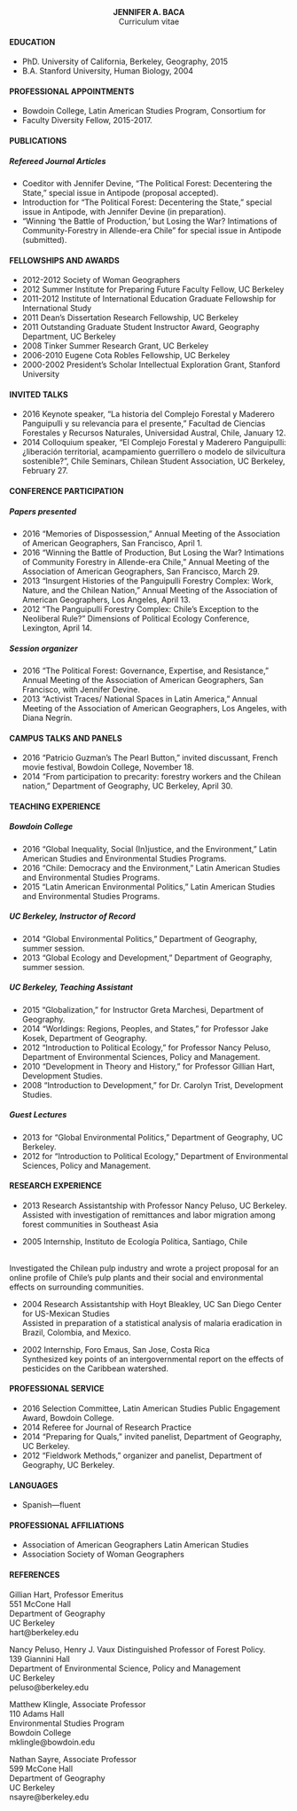 
<center> <b>JENNIFER A. BACA</b></center>
<center> Curriculum vitae </center>


#### EDUCATION
* PhD. University of California, Berkeley, Geography, 2015
* B.A. Stanford University, Human Biology, 2004

#### PROFESSIONAL APPOINTMENTS
* Bowdoin College, Latin American Studies Program, Consortium for
* Faculty Diversity Fellow, 2015-2017.

#### PUBLICATIONS
##### Refereed Journal Articles
* Coeditor with Jennifer Devine, “The Political Forest: Decentering the State,” special issue in Antipode (proposal accepted).
* Introduction for “The Political Forest: Decentering the State,” special issue in Antipode, with Jennifer Devine (in preparation).
* “Winning ‘the Battle of Production,’ but Losing the War? Intimations of Community-Forestry in Allende-era Chile” for special issue in Antipode (submitted).

#### FELLOWSHIPS AND AWARDS

* 2012-2012 Society of Woman Geographers
* 2012 Summer Institute for Preparing Future Faculty Fellow, UC Berkeley
* 2011-2012 Institute of International Education Graduate Fellowship for International Study
* 2011 Dean’s Dissertation Research Fellowship, UC Berkeley
* 2011 Outstanding Graduate Student Instructor Award, Geography Department, UC Berkeley
* 2008 Tinker Summer Research Grant, UC Berkeley
* 2006-2010 Eugene Cota Robles Fellowship, UC Berkeley
* 2000-2002 President’s Scholar Intellectual Exploration Grant, Stanford University

#### INVITED TALKS
* 2016 Keynote speaker, “La historia del Complejo Forestal y Maderero Panguipulli y su relevancia para el presente,” Facultad de Ciencias Forestales y Recursos Naturales, Universidad Austral, Chile, January 12.
* 2014 Colloquium speaker, “El Complejo Forestal y Maderero Panguipulli: ¿liberación territorial, acampamiento guerrillero o modelo de silvicultura sostenible?”, Chile Seminars, Chilean Student Association, UC Berkeley, February 27.

#### CONFERENCE PARTICIPATION
##### Papers presented
* 2016 “Memories of Dispossession,” Annual Meeting of the Association of American Geographers, San Francisco, April 1.
* 2016 “Winning the Battle of Production, But Losing the War? Intimations of Community Forestry in Allende-era Chile,” Annual Meeting of the Association of American Geographers, San Francisco, March 29.
* 2013 “Insurgent Histories of the Panguipulli Forestry Complex: Work, Nature, and the Chilean Nation,” Annual Meeting of the Association of American Geographers, Los Angeles, April 13.
* 2012 “The Panguipulli Forestry Complex: Chile’s Exception to the Neoliberal Rule?” Dimensions of Political Ecology Conference, Lexington, April 14.

##### Session organizer
* 2016 “The Political Forest: Governance, Expertise, and Resistance,” Annual Meeting of the Association of American Geographers, San Francisco, with Jennifer Devine.
* 2013 “Activist Traces/ National Spaces in Latin America,” Annual Meeting of the Association of American Geographers, Los Angeles, with Diana Negrín.

#### CAMPUS TALKS AND PANELS
* 2016 “Patricio Guzman’s The Pearl Button,” invited discussant, French movie festival, Bowdoin College, November 18.
* 2014 “From participation to precarity: forestry workers and the Chilean nation,” Department of Geography, UC Berkeley, April 30.

#### TEACHING EXPERIENCE
##### Bowdoin College
* 2016 “Global Inequality, Social (In)justice, and the Environment,” Latin American Studies and
Environmental Studies Programs.
* 2016 “Chile: Democracy and the Environment,” Latin American Studies and Environmental
Studies Programs.
* 2015 “Latin American Environmental Politics,” Latin American Studies and Environmental
Studies Programs.

##### UC Berkeley, Instructor of Record
* 2014 “Global Environmental Politics,” Department of Geography, summer session.
* 2013 “Global Ecology and Development,” Department of Geography, summer session.

##### UC Berkeley, Teaching Assistant
* 2015 “Globalization,” for Instructor Greta Marchesi, Department of Geography.
* 2014 “Worldings: Regions, Peoples, and States,” for Professor Jake Kosek, Department of
Geography.
* 2012 “Introduction to Political Ecology,” for Professor Nancy Peluso, Department of
Environmental Sciences, Policy and Management.
* 2010 “Development in Theory and History,” for Professor Gillian Hart, Development Studies.
* 2008 “Introduction to Development,” for Dr. Carolyn Trist, Development Studies.


##### Guest Lectures
* 2013 for “Global Environmental Politics,” Department of Geography, UC Berkeley.
* 2012 for “Introduction to Political Ecology,” Department of Environmental Sciences, Policy and
Management.


#### RESEARCH EXPERIENCE
* <p>2013 Research Assistantship with Professor Nancy Peluso, UC Berkeley. <br/> Assisted with investigation of remittances and labor migration among forest communities in Southeast Asia </p>
* <p>2005 Internship, Instituto de Ecología Política, Santiago, Chile
<br/> Investigated the Chilean pulp industry and wrote a project proposal for an online profile of Chile’s pulp plants and their social and environmental effects on surrounding communities.</p>
* <p>2004 Research Assistantship with Hoyt Bleakley, UC San Diego Center for US-Mexican Studies<br/> Assisted in preparation of a statistical analysis of malaria eradication in Brazil, Colombia, and Mexico.</p>
* <p>2002 Internship, Foro Emaus, San Jose, Costa Rica<br/>Synthesized key points of an intergovernmental report on the effects of pesticides on the Caribbean watershed. </p>

#### PROFESSIONAL SERVICE
* 2016 Selection Committee, Latin American Studies Public Engagement Award, Bowdoin College.
* 2014 Referee for Journal of Research Practice
* 2014 “Preparing for Quals,” invited panelist, Department of Geography, UC Berkeley.
* 2012 “Fieldwork Methods,” organizer and panelist, Department of Geography, UC Berkeley.

#### LANGUAGES
* Spanish—fluent

#### PROFESSIONAL AFFILIATIONS
* Association of American Geographers Latin American Studies
* Association Society of Woman Geographers

#### REFERENCES

<p>Gillian Hart, Professor Emeritus<br/>
551 McCone Hall<br/>
Department of Geography<br/>
UC Berkeley <br/>
hart@berkeley.edu</p>

<p>Nancy Peluso, Henry J. Vaux Distinguished Professor of Forest
Policy.<br/>
139 Giannini Hall<br/>
Department of Environmental Science, Policy and Management<br/>
UC Berkeley<br/>
peluso@berkeley.edu</p>

<p>Matthew Klingle, Associate Professor <br/>
110 Adams Hall<br/>
Environmental Studies Program<br/>
Bowdoin College<br/>
mklingle@bowdoin.edu</p>

<p>Nathan Sayre, Associate Professor <br/>
599 McCone Hall<br/>
Department of Geography<br/>
UC Berkeley <br/>
nsayre@berkeley.edu</p>
